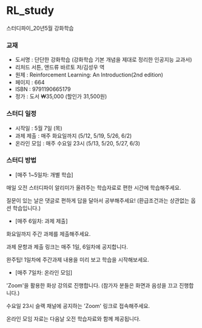 # RL_study
스터디파이_20년5월 강화학습

### 교재
- 도서명 : 단단한 강화학습 (강화학습 기본 개념을 제대로 정리한 인공지능 교과서)
- 리처드 서튼, 앤드류 바르토 저/김성우 역
- 원제 : Reinforcement Learning: An Introduction(2nd edition)
- 페이지 : 664
- ISBN :  9791190665179
- 정가 : 도서 ₩35,000 (할인가 31,500원)


### 스터디 일정
- 시작일 : 5월 7일 (목)
- 과제 제출 : 매주 화요일까지 (5/12, 5/19, 5/26, 6/2)
- 온라인 모임 : 매주 수요일 23시 (5/13, 5/20, 5/27, 6/3)


### 스터디 방법
- [매주 1~5일차: 개별 학습]


매일 오전 스터디파이 알리미가 올려주는 학습자료로 편한 시간에 학습해주세요.


질문이 있는 날은 댓글로 편하게 답을 달아서 공부해주세요! (환급조건과는 상관없는 옵션 학습입니다.)


- [매주 6일차: 과제 제출]

화요일까지 주간 과제를 제출해주세요.

과제 문항과 제출 링크는 매주 1일, 6일차에 공지합니다.

완주팁! 1일차에 주간과제 내용을 미리 보고 학습을 시작해보세요.


- [매주 7일차: 온라인 모임]

'Zoom'을 활용한 화상 강의로 진행합니다. (참가자 분들은 화면과 음성을 끄고 진행합니다.)

수요일 23시 슬랙 채널에 공지하는 'Zoom' 링크로 접속해주세요.

온라인 모임 자료는 다음날 오전 학습자료와 함께 제공됩니다.
